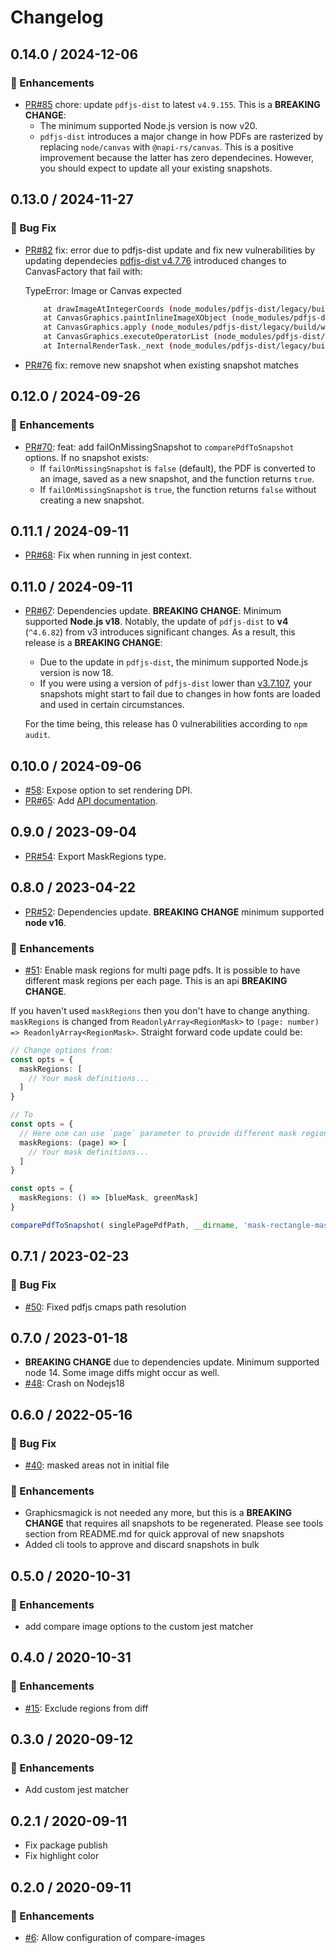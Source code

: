 # Changelog

## 0.14.0 / 2024-12-06

### :tada: Enhancements

- [PR#85](https://github.com/moshensky/pdf-visual-diff/pull/85) chore: update `pdfjs-dist` to latest `v4.9.155`. This is a **BREAKING CHANGE**:
  - The minimum supported Node.js version is now v20.
  - `pdfjs-dist` introduces a major change in how PDFs are rasterized by replacing `node/canvas` with `@napi-rs/canvas`. This is a positive improvement because the latter has zero dependecines. However, you should expect to update all your existing snapshots.

## 0.13.0 / 2024-11-27

### 🐛 Bug Fix

- [PR#82](https://github.com/moshensky/pdf-visual-diff/pull/82) fix: error due to pdfjs-dist update and fix new vulnerabilities by updating dependecies
  [pdfjs-dist v4.7.76](https://github.com/mozilla/pdf.js/releases/tag/v4.7.76) introduced changes to CanvasFactory that fail with:

  TypeError: Image or Canvas expected

  ```sh
      at drawImageAtIntegerCoords (node_modules/pdfjs-dist/legacy/build/webpack:/pdf.js/src/display/canvas.js:261:9)
      at CanvasGraphics.paintInlineImageXObject (node_modules/pdfjs-dist/legacy/build/webpack:/pdf.js/src/display/canvas.js:2990:5)
      at CanvasGraphics.apply (node_modules/pdfjs-dist/legacy/build/webpack:/pdf.js/src/display/canvas.js:2879:10)
      at CanvasGraphics.executeOperatorList (node_modules/pdfjs-dist/legacy/build/webpack:/pdf.js/src/display/canvas.js:967:20)
      at InternalRenderTask._next (node_modules/pdfjs-dist/legacy/build/webpack:/pdf.js/src/display/api.js:3486:37)
  ```

- [PR#76](https://github.com/moshensky/pdf-visual-diff/pull/76) fix: remove new snapshot when existing snapshot matches

## 0.12.0 / 2024-09-26

### :tada: Enhancements

- [PR#70](https://github.com/moshensky/pdf-visual-diff/pull/70): feat: add failOnMissingSnapshot to `comparePdfToSnapshot` options. If no snapshot exists:
  - If `failOnMissingSnapshot` is `false` (default), the PDF is converted to an image,
      saved as a new snapshot, and the function returns `true`.
  - If `failOnMissingSnapshot` is `true`, the function returns `false` without creating a new snapshot.

## 0.11.1 / 2024-09-11

- [PR#68](https://github.com/moshensky/pdf-visual-diff/pull/68): Fix when running in jest context.

## 0.11.0 / 2024-09-11

- [PR#67](https://github.com/moshensky/pdf-visual-diff/pull/67): Dependencies update. **BREAKING CHANGE**: Minimum supported **Node.js v18**.
  Notably, the update of `pdfjs-dist` to **v4** (`^4.6.82`) from v3 introduces significant changes. As a result, this release is a **BREAKING CHANGE**:
  - Due to the update in `pdfjs-dist`, the minimum supported Node.js version is now 18.
  - If you were using a version of `pdfjs-dist` lower than [v3.7.107](https://github.com/mozilla/pdf.js/releases/tag/v3.7.107), your snapshots might start to fail due to changes in how fonts are loaded and used in certain circumstances.

  For the time being, this release has 0 vulnerabilities according to `npm audit`.

## 0.10.0 / 2024-09-06

- [#58](https://github.com/moshensky/pdf-visual-diff/issues/58): Expose option to set rendering DPI.
- [PR#65](https://github.com/moshensky/pdf-visual-diff/pull/65): Add [API documentation](https://moshensky.github.io/pdf-visual-diff/).

## 0.9.0 / 2023-09-04

- [PR#54](https://github.com/moshensky/pdf-visual-diff/pull/54): Export MaskRegions type.

## 0.8.0 / 2023-04-22

- [PR#52](https://github.com/moshensky/pdf-visual-diff/pull/52): Dependencies update. **BREAKING CHANGE** minimum supported **node v16**.

### :tada: Enhancements

- [#51](https://github.com/moshensky/pdf-visual-diff/issues/51): Enable mask regions for multi page pdfs. It is possible to have different mask regions per each page. This is an api **BREAKING CHANGE**.

If you haven't used `maskRegions` then you don't have to change anything.
`maskRegions` is changed from `ReadonlyArray<RegionMask>` to `(page: number) => ReadonlyArray<RegionMask>`. Straight forward code update could be:

```ts
// Change options from:
const opts = {
  maskRegions: [
    // Your mask definitions...
  ]
}

// To
const opts = {
  // Here one can use `page` parameter to provide different mask regions for every page
  maskRegions: (page) => [
    // Your mask definitions...
  ]
}

const opts = {
  maskRegions: () => [blueMask, greenMask]
}

comparePdfToSnapshot( singlePagePdfPath, __dirname, 'mask-rectangle-masks', opts)
```

## 0.7.1 / 2023-02-23

### 🐛 Bug Fix

- [#50](https://github.com/moshensky/pdf-visual-diff/pull/50): Fixed pdfjs cmaps path resolution

## 0.7.0 / 2023-01-18

- **BREAKING CHANGE** due to dependencies update. Minimum supported node 14. Some image diffs might occur as well.
- [#48](https://github.com/moshensky/pdf-visual-diff/issues/48): Crash on Nodejs18

## 0.6.0 / 2022-05-16

### 🐛 Bug Fix

- [#40](https://github.com/moshensky/pdf-visual-diff/pull/40): masked areas not in initial file

### :tada: Enhancements

- Graphicsmagick is not needed any more, but this is a **BREAKING CHANGE** that requires all snapshots to be regenerated. Please see tools section from README.md for quick approval of new snapshots
- Added cli tools to approve and discard snapshots in bulk

## 0.5.0 / 2020-10-31

### :tada: Enhancements

- add compare image options to the custom jest matcher

## 0.4.0 / 2020-10-31

### :tada: Enhancements

- [#15](https://github.com/moshensky/pdf-visual-diff/pull/15): Exclude regions from diff

## 0.3.0 / 2020-09-12

### :tada: Enhancements

- Add custom jest matcher

## 0.2.1 / 2020-09-11

- Fix package publish
- Fix highlight color

## 0.2.0 / 2020-09-11

### :tada: Enhancements

- [#6](https://github.com/moshensky/pdf-visual-diff/pull/6): Allow configuration of compare-images
